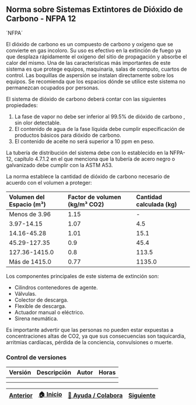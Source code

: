 ## Norma sobre Sistemas Extintores de Dióxido de Carbono - NFPA 12

´NFPA´

El dióxido de carbono es un compuesto de carbono y oxígeno que se convierte en gas incoloro. Su uso es efectivo en la extinción de fuego ya que desplaza rápidamente el oxigeno del sitio de propagación y absorbe el calor del mismo. Una de las caracteristicas más importantes de este sistema es que protege equipos, maquinaria, salas de computo, cuartos de control. Las boquillas de aspersión se instalan directamente sobre los equipos. Se recomienda que los espacios dónde se utilice este sistema no permanezcan ocupados por personas.

El sistema de dióxido de carbono deberá contar con las siguientes propiedades:

1. La fase de vapor no debe ser inferior al 99.5% de dióxido de carbono , sin olor detectable.
2. El contenido de agua de la fase líquida debe cumplir especificación de productos básicos para dióxido de carbono.
3. El contenido de aceite no será superior a 10 ppm en peso.

La tubería de distribución del sistema debe con lo establecido en la NFPA-12, capítulo 4.7.1.2 en el que menciona que la tubería de acero negro o galvanizado debe cumplir con la ASTM A53.

La norma establece la cantidad de dióxido de carbono necesario de acuerdo con el volumen a proteger:

| Volumen del Espacio (m³) | Factor de volumen (kg/m³ CO2) | Cantidad calculada (kg)|
|:-------------------------|:------------------------------|:-----------------------|
|Menos de 3.96|1.15|-|
|3.97-14.15|1.07|4.5|
|14.16-45.28|1.01|15.1|
|45.29-127.35|0.9|45.4|
|127.36-1415.0|0.8|113.5|
|Más de 1415.0|0.77|1135.0|

Los componentes principales de este sistema de extinción son:

- Cilindros contenedores de agente.
- Válvulas.
- Colector de descarga.
- Flexible de descarga.
- Actuador manual o eléctrico.
- Sirena neumática.

Es importante advertir que las personas no pueden estar expuestas a concentraciones altas de CO2, ya que sus consecuencias son taquicardia, arritmias cardíacas, pérdida de la conciencia, convulsiones o muerte.

### Control de versiones 

| Versión    | Descripción                                                          | Autor                                      | Horas |
|------------|:---------------------------------------------------------------------|--------------------------------------------|:-----:|
|  | |  |   |
|  | |   |      |

| [Anterior](../NFPA11) | [:house: Inicio](../../Readme.md) | [:beginner: Ayuda / Colabora](https://github.com/Andrealvch/C.RCI/discussions/1) | [Siguiente](../NFPA15) |
|------|:-----------|-------------------|:--------:|
